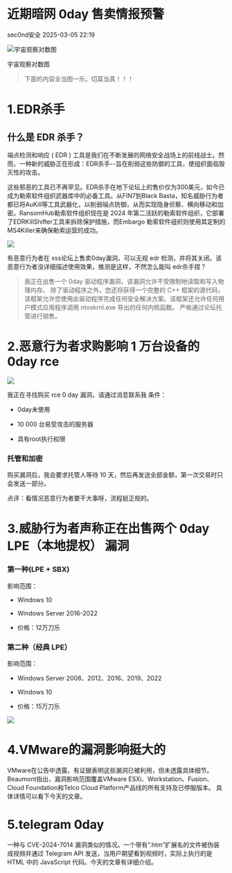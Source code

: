 #  近期暗网 0day 售卖情报预警   
 sec0nd安全   2025-03-05 22:19  
  
![宇宙观察对数图](https://mmbiz.qpic.cn/sz_mmbiz_jpg/KgxDGkACWnS883EARiaxgfN4CzH4E0n1fbR6jIPWrgR8BoibG65YmZszgMETQAicase867nHicx3biaqSjLsUx6d4tA/640?wx_fmt=jpeg&from=appmsg "")  
  
宇宙观察对数图  
>   
> 下面的内容全当图一乐，切莫当真！！！  
  
# 1.EDR杀手  
## 什么是 EDR 杀手？  
  
端点检测和响应 ( EDR ) 工具是我们在不断发展的网络安全战场上的前线战士。然而，一种新的威胁正在形成：EDR杀手--旨在削弱这些防御的工具，使组织面临毁灭性的攻击。  
  
这些邪恶的工具已不再罕见。EDR杀手在地下论坛上的售价仅为300美元，如今已成为勒索软件组织武器库中的必备工具。从FIN7到Black Basta，知名威胁行为者都已将AuKill等工具武器化，以削弱端点防御，从而实现隐身侦察、横向移动和加密。RansomHub勒索软件组织现在是 2024 年第二活跃的勒索软件组织，它部署了EDRKillShifter工具来拆除保护措施，而Embargo 勒索软件组织则使用其定制的MS4Killer来确保勒索运营的成功。  
  
![](https://mmbiz.qpic.cn/sz_mmbiz_png/KgxDGkACWnS883EARiaxgfN4CzH4E0n1fTKsu6PNRicHmWFeGjQjLUV7ribCW03ib82icoCzaOQIqkbibHECWn4qEUIw/640?wx_fmt=png&from=appmsg "")  
  
有恶意行为者在 xss论坛上售卖0day漏洞，可以无视 edr 检测，并将其关闭。该恶意行为者没详细描述使用效果，推测是这样，不然怎么能叫 edr杀手捏？  
>   
> 我正在出售一个 0day 驱动程序漏洞，该漏洞允许不受限制地读取和写入物理内存。 除了驱动程序之外，您还将获得一个完整的 C++ 框架的源代码，该框架允许您使用此驱动程序完成任何安全解决方案。该框架还允许任何用户模式应用程序调用 ntoskrnl.exe 导出的任何内核函数。 严格通过论坛托管进行销售。  
  
# 2.恶意行为者求购影响 1 万台设备的 0day rce  
  
![](https://mmbiz.qpic.cn/sz_mmbiz_png/KgxDGkACWnS883EARiaxgfN4CzH4E0n1fN6KlicH9fSFcOb10icfwhlKz5JBmw0Dn5d6b7MZX9E5re4OzMZJXBNibg/640?wx_fmt=png&from=appmsg "")  
  
我正在寻找购买 rce 0 day 漏洞，请通过消息联系我 条件：  
- 0day未使用  
  
- 10 000 台易受攻击的服务器  
  
- 具有root执行权限  
  
### 托管和加密  
  
购买漏洞后，我会要求托管人等待 10 天，然后再发送全部金额，第一次交易时只会发送一部分。  
  
点评：看情况恶意行为者要干大事呀，流程挺正规的。  
# 3.威胁行为者声称正在出售两个 0day LPE（本地提权） 漏洞  
### 第一种(LPE + SBX)  
  
影响范围：  
- Windows 10  
  
- Windows Server 2016-2022  
  
- 价格：12万刀乐  
  
### 第二种（经典 LPE）  
  
影响范围：  
- Windows Server 2008、2012、2016、2019、2022  
  
- Windows 10  
  
- 价格：15万刀乐  
  
![](https://mmbiz.qpic.cn/sz_mmbiz_png/KgxDGkACWnS883EARiaxgfN4CzH4E0n1fMqZdUsVL2fzYWKXhZSibqp39qjO9bgs3HpAKsFC8xrqHtTLpSB7oexg/640?wx_fmt=png&from=appmsg "")  
# 4.VMware的漏洞影响挺大的  
  
VMware在公告中透露，有证据表明这些漏洞已被利用，但未透露具体细节。Beaumont指出，漏洞影响范围覆盖VMware ESXi、Workstation、Fusion、Cloud Foundation和Telco Cloud Platform产品线的所有支持及已停服版本。 具体详情可以看下今天的文章。  
# 5.telegram 0day  
  
一种与 CVE-2024-7014 漏洞类似的情况。一个带有“.htm”扩展名的文件被伪装成视频并通过 Telegram API 发送，当用户期望看到视频时，实际上执行的是 HTML 中的 JavaScript 代码。今天的文章有详细介绍。  
  
  
